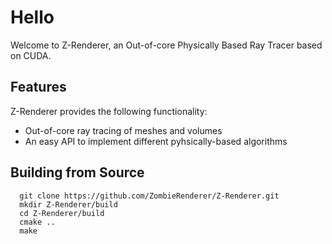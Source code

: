 # Hello

Welcome to Z-Renderer, an Out-of-core Physically Based 
Ray Tracer based on CUDA.

## Features

Z-Renderer provides the following functionality:
* Out-of-core ray tracing of meshes and volumes
* An easy API to implement different pyhsically-based algorithms

## Building from Source

```
  git clone https://github.com/ZombieRenderer/Z-Renderer.git
  mkdir Z-Renderer/build
  cd Z-Renderer/build
  cmake ..
  make
```

